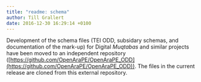 ```yaml
---
title: "readme: schema"
author: Till Grallert
date: 2016-12-30 16:29:14 +0100
---
```


Development of the schema files (TEI ODD, subsidary schemas, and documentation of the mark-up) for Digital *Muqtabas* and similar projects have been moved to an independent repository ([https://github.com/OpenAraPE/OpenAraPE_ODD](https://github.com/OpenAraPE/OpenAraPE_ODD)). The files in the current release are cloned from this external repository.
